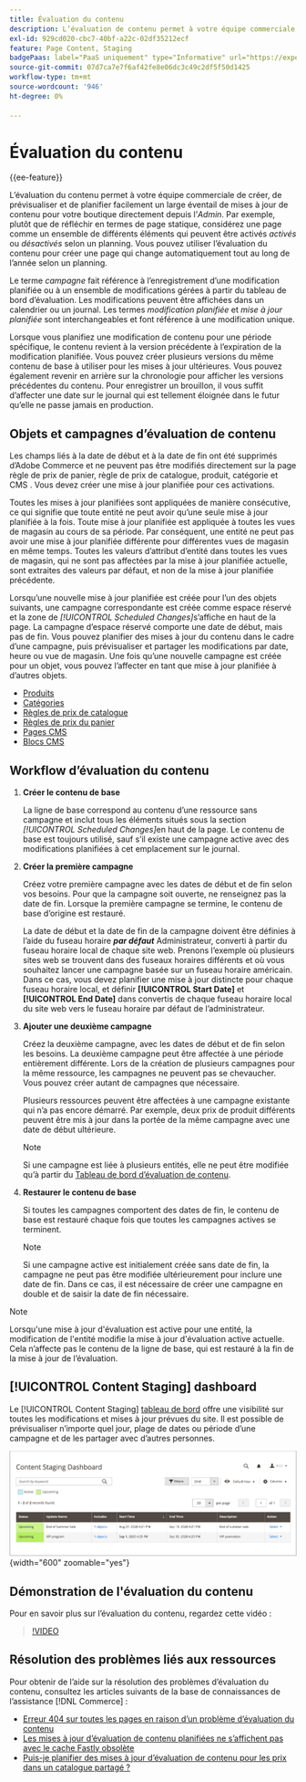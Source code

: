 ```yaml
---
title: Évaluation du contenu
description: L’évaluation de contenu permet à votre équipe commerciale de créer, de prévisualiser et de planifier facilement un large éventail de mises à jour de contenu pour votre boutique directement depuis l’administration.
exl-id: 929cd020-cbc7-40bf-a22c-02df35212ecf
feature: Page Content, Staging
badgePaas: label="PaaS uniquement" type="Informative" url="https://experienceleague.adobe.com/fr/docs/commerce/user-guides/product-solutions" tooltip="S’applique uniquement aux projets Adobe Commerce on Cloud (infrastructure PaaS gérée par Adobe) et aux projets On-premise."
source-git-commit: 07d7ca7e7f6af42fe8e06dc3c49c2df5f50d1425
workflow-type: tm+mt
source-wordcount: '946'
ht-degree: 0%

---
```


# Évaluation du contenu

{{ee-feature}}

L’évaluation du contenu permet à votre équipe commerciale de créer, de prévisualiser et de planifier facilement un large éventail de mises à jour de contenu pour votre boutique directement depuis l’_Admin_. Par exemple, plutôt que de réfléchir en termes de page statique, considérez une page comme un ensemble de différents éléments qui peuvent être activés _activés_ ou _désactivés_ selon un planning. Vous pouvez utiliser l’évaluation du contenu pour créer une page qui change automatiquement tout au long de l’année selon un planning.

Le terme _campagne_ fait référence à l’enregistrement d’une modification planifiée ou à un ensemble de modifications gérées à partir du tableau de bord d’évaluation. Les modifications peuvent être affichées dans un calendrier ou un journal. Les termes _modification planifiée_ et _mise à jour planifiée_ sont interchangeables et font référence à une modification unique.

Lorsque vous planifiez une modification de contenu pour une période spécifique, le contenu revient à la version précédente à l’expiration de la modification planifiée. Vous pouvez créer plusieurs versions du même contenu de base à utiliser pour les mises à jour ultérieures. Vous pouvez également revenir en arrière sur la chronologie pour afficher les versions précédentes du contenu. Pour enregistrer un brouillon, il vous suffit d’affecter une date sur le journal qui est tellement éloignée dans le futur qu’elle ne passe jamais en production.

## Objets et campagnes d’évaluation de contenu

Les champs liés à la date de début et à la date de fin ont été supprimés d’Adobe Commerce et ne peuvent pas être modifiés directement sur la page règle de prix de panier, règle de prix de catalogue, produit, catégorie et CMS . Vous devez créer une mise à jour planifiée pour ces activations.

Toutes les mises à jour planifiées sont appliquées de manière consécutive, ce qui signifie que toute entité ne peut avoir qu’une seule mise à jour planifiée à la fois. Toute mise à jour planifiée est appliquée à toutes les vues de magasin au cours de sa période. Par conséquent, une entité ne peut pas avoir une mise à jour planifiée différente pour différentes vues de magasin en même temps. Toutes les valeurs d’attribut d’entité dans toutes les vues de magasin, qui ne sont pas affectées par la mise à jour planifiée actuelle, sont extraites des valeurs par défaut, et non de la mise à jour planifiée précédente.

Lorsqu’une nouvelle mise à jour planifiée est créée pour l’un des objets suivants, une campagne correspondante est créée comme espace réservé et la zone de _[!UICONTROL Scheduled Changes]_&#x200B;s’affiche en haut de la page. La campagne d’espace réservé comporte une date de début, mais pas de fin. Vous pouvez planifier des mises à jour du contenu dans le cadre d’une campagne, puis prévisualiser et partager les modifications par date, heure ou vue de magasin. Une fois qu’une nouvelle campagne est créée pour un objet, vous pouvez l’affecter en tant que mise à jour planifiée à d’autres objets.

- [Produits](../catalog/product-scheduled-changes.md)
- [Catégories](../catalog/category-scheduled-changes.md)
- [Règles de prix de catalogue](../merchandising-promotions/price-rule-catalog-scheduled-changes.md)
- [Règles de prix du panier](../merchandising-promotions/price-rule-cart-scheduled-changes.md)
- [Pages CMS](pages-workspace.md#scheduled-changes)
- [Blocs CMS](blocks.md)

## Workflow d’évaluation du contenu

1. **Créer le contenu de base**

   La ligne de base correspond au contenu d’une ressource sans campagne et inclut tous les éléments situés sous la section _[!UICONTROL Scheduled Changes]_&#x200B;en haut de la page. Le contenu de base est toujours utilisé, sauf s’il existe une campagne active avec des modifications planifiées à cet emplacement sur le journal.

1. **Créer la première campagne**

   Créez votre première campagne avec les dates de début et de fin selon vos besoins. Pour que la campagne soit ouverte, ne renseignez pas la date de fin. Lorsque la première campagne se termine, le contenu de base d’origine est restauré.

   La date de début et la date de fin de la campagne doivent être définies à l’aide du fuseau horaire **_par défaut_** Administrateur, converti à partir du fuseau horaire local de chaque site web. Prenons l’exemple où plusieurs sites web se trouvent dans des fuseaux horaires différents et où vous souhaitez lancer une campagne basée sur un fuseau horaire américain. Dans ce cas, vous devez planifier une mise à jour distincte pour chaque fuseau horaire local, et définir **[!UICONTROL Start Date]** et **[!UICONTROL End Date]** dans convertis de chaque fuseau horaire local du site web vers le fuseau horaire par défaut de l’administrateur.

1. **Ajouter une deuxième campagne**

   Créez la deuxième campagne, avec les dates de début et de fin selon les besoins. La deuxième campagne peut être affectée à une période entièrement différente. Lors de la création de plusieurs campagnes pour la même ressource, les campagnes ne peuvent pas se chevaucher. Vous pouvez créer autant de campagnes que nécessaire.

   Plusieurs ressources peuvent être affectées à une campagne existante qui n’a pas encore démarré. Par exemple, deux prix de produit différents peuvent être mis à jour dans la portée de la même campagne avec une date de début ultérieure.

   >[!NOTE]
   >
   >Si une campagne est liée à plusieurs entités, elle ne peut être modifiée qu’à partir du [Tableau de bord d’évaluation de contenu](content-staging-dashboard.md).

1. **Restaurer le contenu de base**

   Si toutes les campagnes comportent des dates de fin, le contenu de base est restauré chaque fois que toutes les campagnes actives se terminent.

   >[!NOTE]
   >
   >Si une campagne active est initialement créée sans date de fin, la campagne ne peut pas être modifiée ultérieurement pour inclure une date de fin. Dans ce cas, il est nécessaire de créer une campagne en double et de saisir la date de fin nécessaire.

>[!NOTE]
>
>Lorsqu&#39;une mise à jour d&#39;évaluation est active pour une entité, la modification de l&#39;entité modifie la mise à jour d&#39;évaluation active actuelle. Cela n’affecte pas le contenu de la ligne de base, qui est restauré à la fin de la mise à jour de l’évaluation.

## [!UICONTROL Content Staging] dashboard

Le [!UICONTROL Content Staging] [tableau de bord](content-staging-dashboard.md) offre une visibilité sur toutes les modifications et mises à jour prévues du site. Il est possible de prévisualiser n’importe quel jour, plage de dates ou période d’une campagne et de les partager avec d’autres personnes.

![Tableau de bord d’évaluation](./assets/content-staging-dashboard-grid.png){width="600" zoomable="yes"}

## Démonstration de l&#39;évaluation du contenu

Pour en savoir plus sur l’évaluation du contenu, regardez cette vidéo :

>[!VIDEO](https://video.tv.adobe.com/v/343784?quality=12&learn=on)

## Résolution des problèmes liés aux ressources

Pour obtenir de l’aide sur la résolution des problèmes d’évaluation du contenu, consultez les articles suivants de la base de connaissances de l’assistance [!DNL Commerce] :

- [Erreur 404 sur toutes les pages en raison d’un problème d’évaluation du contenu](https://experienceleague.adobe.com/docs/commerce-knowledge-base/kb/troubleshooting/site-down-or-unresponsive/error-404-on-all-pages-due-to-content-staging-issue.html?lang=fr)
- [Les mises à jour d’évaluation de contenu planifiées ne s’affichent pas avec le cache Fastly obsolète](https://experienceleague.adobe.com/docs/commerce-knowledge-base/kb/troubleshooting/miscellaneous/scheduled-content-staging-updates-not-displayed-with-stale-fastly-cache.html?lang=fr)
- [Puis-je planifier des mises à jour d’évaluation de contenu pour les prix dans un catalogue partagé ?](https://experienceleague.adobe.com/docs/commerce-knowledge-base/kb/faq/can-i-schedule-content-staging-updates-for-prices-in-a-shared-catalog.html?lang=fr)
